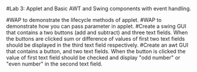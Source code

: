 
#Lab 3: Applet and Basic AWT and Swing components with event handling.



#WAP to demonstrate the lifecycle methods of applet.
#WAP to demonstrate how you can pass parameter in applet.
#Create a swing GUI that contains a two buttons (add and subtract) and three text fields. When the buttons are clicked sum or difference of values of first two text fields should be displayed in the third text field respectively.
#Create an awt GUI that contains a button, and two text fields. When the button is clicked the value of first text field should be checked and display "odd number" or "even number" in the second text field.
